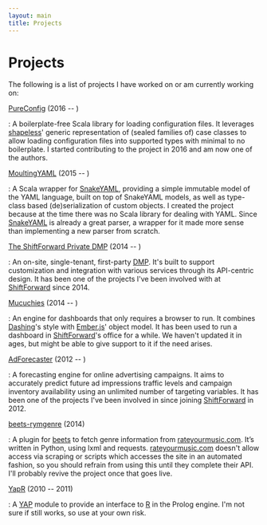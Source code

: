 ```yaml
---
layout: main
title: Projects
---
```


# Projects

The following is a list of projects I have worked on or am currently working on:

[PureConfig](https://github.com/pureconfig/pureconfig) (2016 -- )

: A boilerplate-free Scala library for loading configuration files. It
leverages [shapeless][shapeless]' generic representation of (sealed families of)
case classes to allow loading configuration files into supported types with
minimal to no boilerplate. I started contributing to the project in 2016 and am
now one of the authors.

[MoultingYAML](https://github.com/jcazevedo/moultingyaml) (2015 -- )

: A Scala wrapper for [SnakeYAML][snakeyaml], providing a simple immutable model
of the YAML language, built on top of SnakeYAML models, as well as type-class
based (de)serialization of custom objects. I created the project because at the
time there was no Scala library for dealing with YAML.
Since [SnakeYAML][snakeyaml] is already a great parser, a wrapper for it made
more sense than implementing a new parser from scratch.

[The ShiftForward Private DMP](https://dmp.shiftforward.eu/) (2014 -- )

: An on-site, single-tenant, first-party [DMP][dmp]. It's built to support
customization and integration with various services through its API-centric
design. It has been one of the projects I've been involved with
at [ShiftForward][sf] since 2014.

[Mucuchies](https://github.com/ShiftForward/mucuchies) (2014 -- )

: An engine for dashboards that only requires a browser to run. It
combines [Dashing][dashing]'s style with [Ember.js][emberjs]' object model. It
has been used to run a dashboard in [ShiftForward][sf]'s office for a while. We
haven't updated it in ages, but might be able to give support to it if the need
arises.

[AdForecaster](https://www.adforecaster.com/) (2012 -- )

: A forecasting engine for online advertising campaigns. It aims to accurately
predict future ad impressions traffic levels and campaign inventory availability
using an unlimited number of targeting variables. It has been one of the
projects I've been involved in since joining [ShiftForward][sf] in 2012.

[beets-rymgenre](https://github.com/jcazevedo/beets-rymgenre) (2014)

: A plugin for [beets][beets] to fetch genre information
from [rateyourmusic.com][rym]. It’s written in Python, using lxml and
requests. [rateyourmusic.com][rym] doesn't allow access via scraping or scripts
which accesses the site in an automated fashion, so you should refrain from
using this until they complete their API. I'll probably revive the project once
that goes live.

[YapR](https://github.com/jcazevedo/YapR) (2010 -- 2011)

: A [YAP][yap] module to provide an interface to [R][r] in the Prolog engine.
I'm not sure if still works, so use at your own risk.

[adforecaster]: http://www.adforecaster.com/
[adstax]: http://dmp.shiftforward.eu/
[beets-rymgenre]: http://github.com/jcazevedo/beets-rymgenre
[beets]: http://beets.radbox.org/
[dashing]: http://dashing.io/
[dmp]: http://en.wikipedia.org/wiki/Personalized_marketing#DMP
[emberjs]: http://emberjs.com/
[lxml]: http://lxml.de/
[moultingyaml]: http://github.com/jcazevedo/moultingyaml
[mucuchies]: http://github.com/ShiftForward/mucuchies
[pureconfig]: http://github.com/melrief/pureconfig
[r]: http://www.r-project.org/
[requests]: http://docs.python-requests.org/
[rym]: http://rateyourmusic.com/
[sf]: http://www.shiftforward.eu/
[shapeless]: http://github.com/milessabin/shapeless
[snakeyaml]: https://bitbucket.org/asomov/snakeyaml
[yap]: http://www.dcc.fc.up.pt/~vsc/Yap/
[yapr]: http://github.com/jcazevedo/YapR

